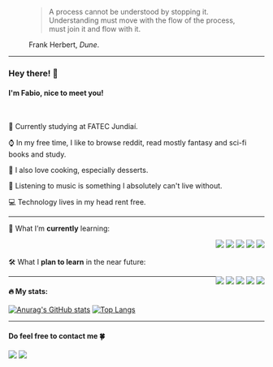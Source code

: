<figure>
<blockquote cite="https://www.goodreads.com/quotes/40777-a-process-cannot-be-understood-by-stopping-it-understanding-must">
  <p>A process cannot be understood by stopping it. Understanding must move with the flow of the process, must join it and flow with it.</p>
</blockquote>
  <figcaption>Frank Herbert, <cite>Dune</cite>.</figcaption>
</figure>

<hr>

### Hey there! 👋






#### I'm Fabio, nice to meet you!

<br>

📖 Currently studying at FATEC Jundiaí.

⌚ In my free time, I like to browse reddit, read mostly fantasy and sci-fi books and study.

🍰 I also love cooking, especially desserts.

🎵 Listening to music is something I absolutely can't live without.

💻 Technology lives in my head rent free.

<hr>

🧠 What I’m **currently** learning:

<div style="float: right">
  <img src="https://img.shields.io/badge/-html-E34F26?style=for-the-badge&logo=html5&logoColor=white">
  <img src="https://img.shields.io/badge/-css3-1572B6?style=for-the-badge&logo=css3&logoColor=white">
  <img src="https://img.shields.io/badge/-javascript-F7DF1E?style=for-the-badge&logo=javascript&logoColor=black">
  <img src="https://img.shields.io/badge/-npm-CB3837?style=for-the-badge&logo=npm&logoColor=white">
  <img src="https://img.shields.io/badge/-c%23-239120?style=for-the-badge&logo=csharp&logoColor=white">
</div>

<br><br>
🛠️ What I **plan to learn** in the near future:

<div style="float: right">
  <img src="https://img.shields.io/badge/-typescript-3178C6?style=for-the-badge&logo=typescript&logoColor=white">
  <img src="https://img.shields.io/badge/-react-20232A?style=for-the-badge&logo=react&logoColor=#61DAFB">
  <img src="https://img.shields.io/badge/-angular-DD0031?style=for-the-badge&logo=angular&logoColor=white">
  <img src="https://img.shields.io/badge/-sass-CC6699?style=for-the-badge&logo=sass&logoColor=white">
  <img src="https://img.shields.io/badge/-node.js-339933?style=for-the-badge&logo=node.js&logoColor=white">
</div>

<hr>

#### 🔥 My stats:

[![Anurag's GitHub stats](https://github-readme-stats.vercel.app/api?username=darkseekergael&show_icons=true&theme=dark)](https://github.com/anuraghazra/github-readme-stats) [![Top Langs](https://github-readme-stats.vercel.app/api/top-langs/?username=darkseekergael)](https://github.com/anuraghazra/github-readme-stats)

<hr>

#### Do feel free to contact me 🍀
<a href="https://www.linkedin.com/in/fabio-nalini-26a531231/"><img src="https://img.shields.io/badge/-linkedin-0A66C2?style=for-the-badge&logo=linkedin&logoColor=white"></a>
<a href="mailto:fabio.nalini@outlook.com"><img src="https://img.shields.io/badge/-outlook-0078D4?style=for-the-badge&logo=microsoft-outlook&logoColor=white"></a>



